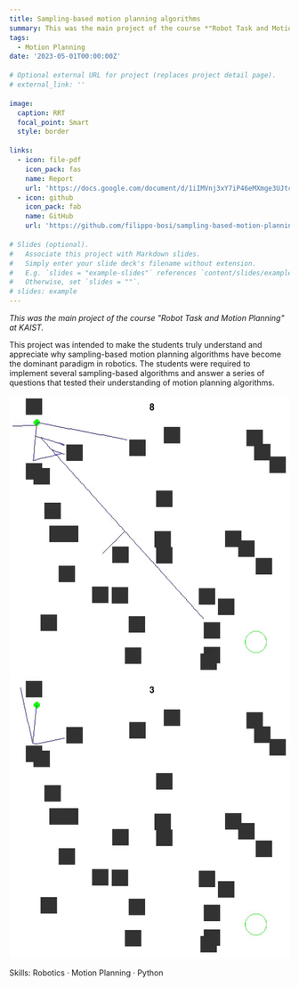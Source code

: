 ```yaml
---
title: Sampling-based motion planning algorithms
summary: This was the main project of the course *"Robot Task and Motion Planning"* at KAIST. This project was intended to make the students truly understand and appreciate why sampling-based motion planning algorithms have become the dominant paradigm in robotics. The students were required to implement several sampling-based algorithms and answer a series of questions that tested their understanding of motion planning algorithms.
tags:
  - Motion Planning
date: '2023-05-01T00:00:00Z'

# Optional external URL for project (replaces project detail page).
# external_link: ''

image:
  caption: RRT
  focal_point: Smart
  style: border

links:
  - icon: file-pdf
    icon_pack: fas
    name: Report
    url: 'https://docs.google.com/document/d/1iIMVnj3xY7iP46eMXmge3UJtcoLJc9_1y0XWvUjkjMI/view'
  - icon: github
    icon_pack: fab
    name: GitHub
    url: 'https://github.com/filippo-bosi/sampling-based-motion-planning'

# Slides (optional).
#   Associate this project with Markdown slides.
#   Simply enter your slide deck's filename without extension.
#   E.g. `slides = "example-slides"` references `content/slides/example-slides.md`.
#   Otherwise, set `slides = ""`.
# slides: example
---
```


*This was the main project of the course "Robot Task and Motion Planning" at KAIST.*

This project was intended to make the students truly understand and appreciate why sampling-based motion planning algorithms have become the dominant paradigm in robotics. The students were required to implement several sampling-based algorithms and answer a series of questions that tested their understanding of motion planning algorithms.

<kbd>![alt sampling-based](sampling-based.gif "Sampling-based algorithm")</kbd>
<kbd>![alt domain-knowledge](domain-knowledge.gif "Sampling-based with domain knowledge")</kbd>

Skills: Robotics · Motion Planning · Python